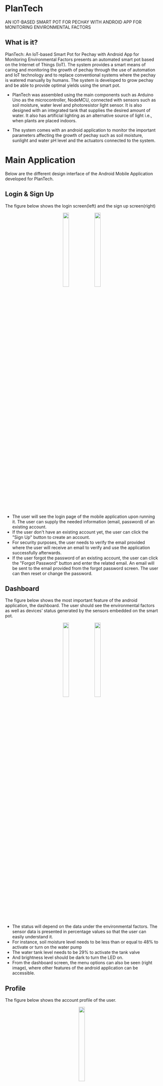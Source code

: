 # PlanTech
AN IOT-BASED SMART POT FOR PECHAY WITH ANDROID APP FOR MONITORING ENVIRONMENTAL FACTORS

## What is it?
PlanTech: An IoT-based Smart Pot for Pechay with Android App for Monitoring
Environmental Factors presents an automated smart pot based on the Internet of Things
(IoT). The system provides a smart means of caring and monitoring the growth of
pechay through the use of automation and IoT technology and to replace conventional
systems where the pechay is watered manually by humans. The system is developed to
grow pechay and be able to provide optimal yields using the smart pot.

- PlanTech was assembled using the main components such as Arduino
Uno as the microcontroller, NodeMCU, connected with sensors such as soil moisture,
water level and photoresistor light sensor. It is also designed with an integrated tank that supplies the desired amount of
water. It also has artificial lighting as an alternative source of light i.e., when plants are
placed indoors.

- The system comes with an android application to monitor the important parameters affecting the growth of pechay such as
soil moisture, sunlight and water pH level and the actuators connected to the system.

# Main Application
Below are the different design interface of the Android Mobile Application developed for PlanTech.
## Login & Sign Up
The figure below shows the login screen(left) and the sign up screen(right)
<p align="center">
   <img src="https://github.com/Miks29/PlanTech-Mobile-App/blob/30775ca096b80b01e2cc1b392239d94e5443f402/PlanTech_Design/login.png" align=top width=20% height=25%>
   <img src="https://github.com/Miks29/PlanTech-Mobile-App/blob/30775ca096b80b01e2cc1b392239d94e5443f402/PlanTech_Design/sign%20up.png" align=top width=20% height=25%>
</p>

- The user will see the login page of the mobile application upon running it. The user can supply the needed information (email, password) of an existing account.
- If the user don't have an existing account yet, the user can click the "Sign Up" button to create an account. 
- For security purposes, the user needs to verify the email provided where the user will receive an email to verify and use the application successfully afterwards.
- If the user forgot the password of an existing account, the user can click the "Forgot Password" button and enter the related email. An email will be sent to the email provided from the forgot password screen. The user can then reset or change the password.

## Dashboard
The figure below shows the most important feature of the android application, the
dashboard. The user should see the environmental factors as well as devices’ status
generated by the sensors embedded on the smart pot.
<p align="center">
   <img src="https://github.com/Miks29/PlanTech-Mobile-App/blob/c507151533ee220c7c80a120c88f891fe2220437/PlanTech_Design/dashboard.png" align=top width=20% height=25%>
   <img src="https://github.com/Miks29/PlanTech-Mobile-App/blob/c507151533ee220c7c80a120c88f891fe2220437/PlanTech_Design/dashboard.menu.png" align=top width=20% height=25%>
</p>

- The status will depend on the data under the environmental factors. The sensor
data is presented in percentage values so that the user can easily understand it. 
- For instance, soil moisture level needs to be less than or equal to 48% to activate or turn on
the water pump
- The water tank level needs to be 29% to activate the tank valve
- And brightness level should be dark to turn the LED on.
- From the dashboard screen, the menu options can also be seen (right image), where other features of the android application can be accessible.

## Profile
The figure below shows the account profile of the user.
<p align="center">
   <img src="https://github.com/Miks29/PlanTech-Mobile-App/blob/c507151533ee220c7c80a120c88f891fe2220437/PlanTech_Design/profile.png" align=top width=20% height=25%>
</p>

- The profile screen interface shows the email used by the user to access the application
- It also shows an option for users to enable / disable push notifications about specific environmental factors and status of the device from the application
- The notification should only work when the switch is ON (activated) and should not show any
notification when the switch is OFF (deactivated).
## Control Settings
The below figure shows the control settings where the user can choose from automated or manual configuration in using PlanTech directly from the Mobile Application
<p align="center">
   <img src="https://github.com/Miks29/PlanTech-Mobile-App/blob/c507151533ee220c7c80a120c88f891fe2220437/PlanTech_Design/control_settings.png" align=top width=20% height=25%>
</p>

- Clicking the switch above (next to "Automated") into ON (activated) will set the Plantech configuration into Automatic Mode where Plantech will operate automatically depending on the environmental status the sensors are detecting to operate the devices(water pump, artificial lights, water valve)
- Clicking the switch into OFF status (deactivated) means the Plantech will operate manually depending on how the user want the devices to operate from the Android Mobile Application.
## How to use
The figure below shows the "How to Use" interface from the dashboard menu. It guides the user on how to setup and connect the android mobile application into Plantech
<p align="center">
   <img src="https://github.com/Miks29/PlanTech-Mobile-App/blob/c507151533ee220c7c80a120c88f891fe2220437/PlanTech_Design/setup_guide.png" align=top width=20% height=25%>
</p>

- The interface shows a step-by-step guide for an easy operation on how to use the android mobile application to operate the Plantech Device.
## Logout
<p align="center">
   <img src="https://github.com/Miks29/PlanTech-Mobile-App/blob/c507151533ee220c7c80a120c88f891fe2220437/PlanTech_Design/logout.png" align=top width=20% height=25%>
</p>

- The user have an option to log out the account and close the application safely.
- If the user wants to use the mobile application again, the user can just access it by logging in again using the existing account.
